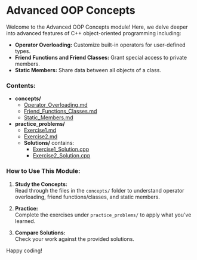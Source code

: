 # Advanced OOP Concepts

Welcome to the Advanced OOP Concepts module! Here, we delve deeper into advanced features of C++ object-oriented programming including:

- **Operator Overloading:** Customize built-in operators for user-defined types.
- **Friend Functions and Friend Classes:** Grant special access to private members.
- **Static Members:** Share data between all objects of a class.

### Contents:

- **concepts/**
  - [Operator_Overloading.md](concepts/Operator_Overloading.md)
  - [Friend_Functions_Classes.md](concepts/Friend_Functions_Classes.md)
  - [Static_Members.md](concepts/Static_Members.md)
- **practice_problems/**
  - [Exercise1.md](practice_problems/Exercise1.md)
  - [Exercise2.md](practice_problems/Exercise2.md)
  - **Solutions/** contains:
    - [Exercise1_Solution.cpp](practice_problems/Solutions/Exercise1_Solution.cpp)
    - [Exercise2_Solution.cpp](practice_problems/Solutions/Exercise2_Solution.cpp)

### How to Use This Module:

1. **Study the Concepts:**  
   Read through the files in the `concepts/` folder to understand operator overloading, friend functions/classes, and static members.

2. **Practice:**  
   Complete the exercises under `practice_problems/` to apply what you've learned.

3. **Compare Solutions:**  
   Check your work against the provided solutions.

Happy coding!
```
